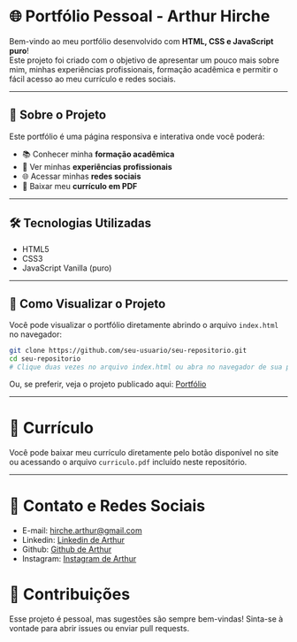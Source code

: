 # 🌐 Portfólio Pessoal - Arthur Hirche

Bem-vindo ao meu portfólio desenvolvido com **HTML, CSS e JavaScript puro**!  
Este projeto foi criado com o objetivo de apresentar um pouco mais sobre mim, minhas experiências profissionais, formação acadêmica e permitir o fácil acesso ao meu currículo e redes sociais.

---

## 📄 Sobre o Projeto

Este portfólio é uma página responsiva e interativa onde você poderá:

- 📚 Conhecer minha **formação acadêmica**
- 💼 Ver minhas **experiências profissionais**
- 🌐 Acessar minhas **redes sociais**
- 📎 Baixar meu **currículo em PDF**

---

## 🛠️ Tecnologias Utilizadas

- HTML5
- CSS3
- JavaScript Vanilla (puro)

---

## 📂 Como Visualizar o Projeto

Você pode visualizar o portfólio diretamente abrindo o arquivo `index.html` no navegador:

```bash
git clone https://github.com/seu-usuario/seu-repositorio.git
cd seu-repositorio
# Clique duas vezes no arquivo index.html ou abra no navegador de sua preferência
```

Ou, se preferir, veja o projeto publicado aqui:
[Portfólio](https://arthirche.github.io/Portfolio/)

---

# 📎 Currículo
Você pode baixar meu currículo diretamente pelo botão disponível no site ou acessando o arquivo `curriculo.pdf` incluído neste repositório.

---

# 📱 Contato e Redes Sociais
- E-mail: hirche.arthur@gmail.com
- Linkedin: [Linkedin de Arthur](https://www.linkedin.com/in/arthurhirche/)
- Github: [Github de Arthur](https://www.github.com/ArtHirche)
- Instagram: [Instagram de Arthur](https://instagram.com/arthurhirche)

# 🙌 Contribuições
Esse projeto é pessoal, mas sugestões são sempre bem-vindas!
Sinta-se à vontade para abrir issues ou enviar pull requests.